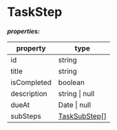 # TaskStep

**_properties:_**

| property    | type                              |
| ----------- | --------------------------------- |
| id          | string                            |
| title       | string                            |
| isCompleted | boolean                           |
| description | string \| null                    |
| dueAt       | Date \| null                      |
| subSteps    | [TaskSubStep](./TaskSubStep.md)[] |
